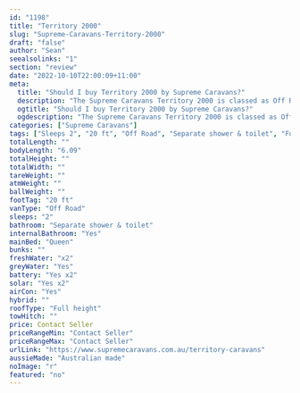 ```yaml
---
id: "1198"
title: "Territory 2000"
slug: "Supreme-Caravans-Territory-2000"
draft: "false"
author: "Sean"
seealsolinks: "1"
section: "review"
date: "2022-10-10T22:00:09+11:00"
meta:
  title: "Should I buy Territory 2000 by Supreme Caravans?"
  description: "The Supreme Caravans Territory 2000 is classed as Off Road, and sleeps 2 people. It is Australian made and comes in at 20 ft. It generally has Separate shower & toilet."
  ogtitle: "Should I buy Territory 2000 by Supreme Caravans?"
  ogdescription: "The Supreme Caravans Territory 2000 is classed as Off Road, and sleeps 2 people. It is Australian made and comes in at 20 ft. It generally has Separate shower & toilet."
categories: ["Supreme Caravans"]
tags: ["Sleeps 2", "20 ft", "Off Road", "Separate shower & toilet", "Full height", "Price Unknown", "Australian made"]
totalLength: ""
bodyLength: "6.09"
totalHeight: ""
totalWidth: ""
tareWeight: ""
atmWeight: ""
ballWeight: ""
footTag: "20 ft"
vanType: "Off Road"
sleeps: "2"
bathroom: "Separate shower & toilet"
internalBathroom: "Yes"
mainBed: "Queen"
bunks: ""
freshWater: "x2"
greyWater: "Yes"
battery: "Yes x2"
solar: "Yes x2"
airCon: "Yes"
hybrid: ""
roofType: "Full height"
towHitch: ""
price: Contact Seller
priceRangeMin: "Contact Seller"
priceRangeMax: "Contact Seller"
urlLink: "https://www.supremecaravans.com.au/territory-caravans"
aussieMade: "Australian made"
noImage: "r"
featured: "no"
---
```


